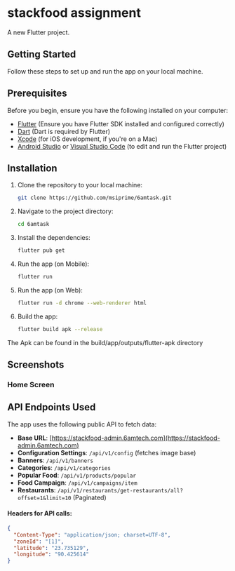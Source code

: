 # stackfood assignment

A new Flutter project.

## Getting Started

Follow these steps to set up and run the app on your local machine.

## Prerequisites

Before you begin, ensure you have the following installed on your computer:

- [Flutter](https://flutter.dev/docs/get-started/install) (Ensure you have Flutter SDK installed and
  configured correctly)
- [Dart](https://dart.dev/get-dart) (Dart is required by Flutter)
- [Xcode](https://developer.apple.com/xcode/) (for iOS development, if you're on a Mac)
- [Android Studio](https://developer.android.com/studio)
  or [Visual Studio Code](https://code.visualstudio.com/) (to edit and run the Flutter project)

## Installation

1. Clone the repository to your local machine:

    ```bash
    git clone https://github.com/msiprime/6amtask.git
    ```

2. Navigate to the project directory:

    ```bash
    cd 6amtask
    ```

3. Install the dependencies:

    ```bash
    flutter pub get
    ```
4. Run the app (on Mobile):

    ```bash
    flutter run
   ```

5. Run the app (on Web):

    ```bash
    flutter run -d chrome --web-renderer html
   ```

6. Build the app:

    ```bash
    flutter build apk --release
   ```
The Apk can be found in the build/app/outputs/flutter-apk directory

## Screenshots

### Home Screen

[//]: # (![Home Screen]&#40;screenshots/home.png&#41;)

## API Endpoints Used

The app uses the following public API to fetch data:

- **Base URL**: [https://stackfood-admin.6amtech.com](https://stackfood-admin.6amtech.com)
- **Configuration Settings**: `/api/v1/config` (fetches image base)
- **Banners**: `/api/v1/banners`
- **Categories**: `/api/v1/categories`
- **Popular Food**: `/api/v1/products/popular`
- **Food Campaign**: `/api/v1/campaigns/item`
- **Restaurants**: `/api/v1/restaurants/get-restaurants/all?offset=1&limit=10` (Paginated)

#### Headers for API calls:

```json
{
  "Content-Type": "application/json; charset=UTF-8",
  "zoneId": "[1]",
  "latitude": "23.735129",
  "longitude": "90.425614"
}
